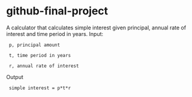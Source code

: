 # github-final-project

A calculator that calculates simple interest given principal, annual rate of interest and time period in years.
Input:

  ```
   p, principal amount
   
   t, time period in years
   
   r, annual rate of interest
   ```
Output

  ```
   simple interest = p*t*r
